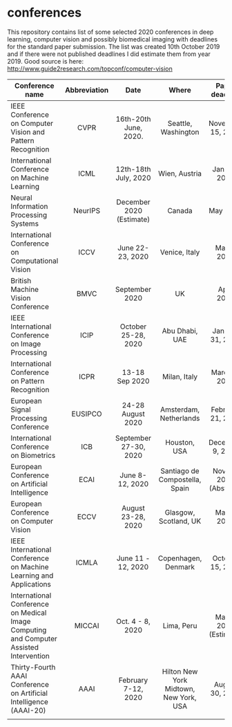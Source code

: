 # conferences
This repository contains list of some selected 2020 conferences in deep learning, computer vision and possibly biomedical imaging with deadlines for the standard paper submission. The list was created 10th October 2019 and if there were not published deadlines I did estimate them from year 2019. Good source is here: http://www.guide2research.com/topconf/computer-vision

<center>
  
|   Conference name	|   Abbreviation	|   Date	|  Where 	|  Paper deadline 	|  Ranking (Qualis) 	|
|---	|:---:	|:---:	|:---:	|:---:	|:---:	|
|  IEEE Conference on Computer Vision and Pattern Recognition 	|   CVPR	| 16th-20th June, 2020. 	|  Seattle, Washington 	|   November 15, 2019	|   	A1	|
|  International Conference on Machine Learning 	|  ICML 	|  12th-18th July, 2020	|  Wien, Austria 	|  Jan. 31, 2020 	|  A1 	|
|  Neural Information Processing Systems 	|   NeurIPS	| December 2020 (Estimate) 	|  Canada 	|  May 2020 	|   A1	|
|  International Conference on Computational Vision 	|  ICCV 	|  June 22-23, 2020 	|  Venice, Italy 	|  March 2020 	|  A1 	|
|   British Machine Vision Conference	|  BMVC 	|  September 2020 	|  UK 	|   April 2020	|  A2	|
|  IEEE International Conference on Image Processing 	|   ICIP	|   October 25-28, 2020	|  Abu Dhabi, UAE 	| January 31, 2020 	|  A1  |
|  International Conference on Pattern Recognition 	|  ICPR 	|  13-18 Sep 2020 	|   Milan, Italy	|   March 2, 2020	|   A1	|
|  European Signal Processing Conference 	|   EUSIPCO	|  24-28 August 2020 	|   Amsterdam, Netherlands 	|   February 21, 2020	|   B1	|
|  International Conference on Biometrics 	|   ICB	|   September 27-30, 2020	|  Houston, USA 	|  December 9, 2019 	|  B2 	|
|  European Conference on Artificial Intelligence 	|  ECAI 	| June 8-12, 2020 	|  Santiago de Compostella, Spain 	|   Nov 15, 2019 (Abstract)	|  A2 	|
|  European Conference on Computer Vision 	|  ECCV 	|  August 23-28, 2020	|   Glasgow, Scotland, UK	|  March 2020 	|   A1	|
|  IEEE International Conference on Machine Learning and Applications 	|  ICMLA 	|   June 11 - 12, 2020	|   Copenhagen, Denmark	|   October 15, 2019	|   B2	|
|  International Conference on Medical Image Computing and Computer Assisted Intervention 	|  MICCAI 	|  Oct. 4 - 8, 2020	|   Lima, Peru	|  March 2020 (Estimate) 	|  A1 	|
|  Thirty-Fourth AAAI Conference on Artificial Intelligence (AAAI-20) 	|   AAAI 	|  February 7-12, 2020	|  Hilton New York Midtown, New York, USA 	|  August 30, 2019 	|   A1	|
|   	|   	|   	|   	|   	|   	|
</center>
